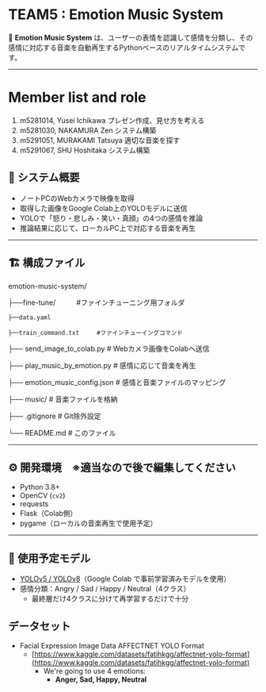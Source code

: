 # TEAM5 : Emotion Music System

🎵 **Emotion Music System** は、ユーザーの表情を認識して感情を分類し、その感情に対応する音楽を自動再生するPythonベースのリアルタイムシステムです。

---

# Member list and role

1. m5281014, Yusei Ichikawa プレゼン作成、見せ方を考える
2. m5281030, NAKAMURA Zen システム構築
3. m5291051, MURAKAMI Tatsuya 適切な音楽を探す
4. m5291067, SHU Hoshitaka システム構築

## 🧠 システム概要

- ノートPCのWebカメラで映像を取得
- 取得した画像をGoogle Colab上のYOLOモデルに送信
- YOLOで「怒り・悲しみ・笑い・真顔」の4つの感情を推論
- 推論結果に応じて、ローカルPC上で対応する音楽を再生

---

## 🏗️ 構成ファイル

emotion-music-system/

├──fine-tune/　　　#ファインチューニング用フォルダ

    ├──data.yaml

    ├──train_command.txt　　　#ファインチューイングコマンド

├── send_image_to_colab.py         # Webカメラ画像をColabへ送信

├── play_music_by_emotion.py       # 感情に応じて音楽を再生

├── emotion_music_config.json      # 感情と音楽ファイルのマッピング

├── music/                         # 音楽ファイルを格納

├── .gitignore                     # Git除外設定

└── README.md                      # このファイル

---

## ⚙️ 開発環境　※適当なので後で編集してください

- Python 3.8+
- OpenCV (`cv2`)
- requests
- Flask（Colab側）
- pygame（ローカルの音楽再生で使用予定）

---

## 🚀 使用予定モデル

- [YOLOv5 / YOLOv8](https://github.com/ultralytics/yolov5)（Google Colab で事前学習済みモデルを使用）
- 感情分類：Angry / Sad / Happy / Neutral（4クラス）
  - 最終層だけ4クラスに分けて再学習するだけで十分

## データセット

* Facial Expression Image Data AFFECTNET YOLO Format
  * [https://www.kaggle.com/datasets/fatihkgg/affectnet-yolo-format](https://www.kaggle.com/datasets/fatihkgg/affectnet-yolo-format)
    * We're going to use 4 emotions:
      * **Anger, Sad, Happy, Neutral**
